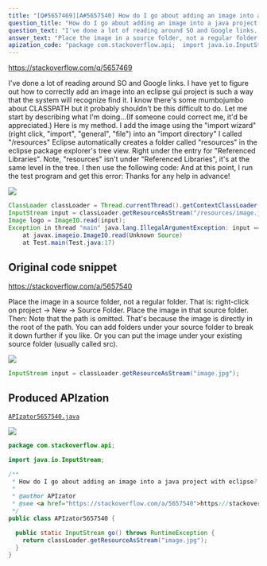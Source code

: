 ```yaml
---
title: "[Q#5657469][A#5657540] How do I go about adding an image into a java project with eclipse?"
question_title: "How do I go about adding an image into a java project with eclipse?"
question_text: "I've done a lot of reading around SO and Google links. I have yet to figure out how to correctly add an image into an eclipse gui project is such a way that the system will recognize find it. I know there's some mumbojumbo about CLASSPATH but it probably shouldn't be this difficult to do. Let me start by describing what I'm doing...(If someone could correct me, it'd be appreciated.) Here is my method. I add the image using the \"import wizard\" (right click, \"import\", \"general\", \"file\") into an \"import directory\" I called \"/resources\" Eclipse automatically creates a folder called \"resources\" in the eclipse package explorer's tree view. Right under the entry for \"Referenced Libraries\". Note, \"resources\" isn't under \"Referenced Libraries\", it's at the same level in the tree. I then use the following code: And at this point, I run the test program and get this error: Thanks for any help in advance!"
answer_text: "Place the image in a source folder, not a regular folder.  That is: right-click on project -> New -> Source Folder.  Place the image in that source folder.  Then: Note that the path is omitted.  That's because the image is directly in the root of the path.  You can add folders under your source folder to break it down further if you like.  Or you can put the image under your existing source folder (usually called src)."
apization_code: "package com.stackoverflow.api;  import java.io.InputStream;  /**  * How do I go about adding an image into a java project with eclipse?  *  * @author APIzator  * @see <a href=\"https://stackoverflow.com/a/5657540\">https://stackoverflow.com/a/5657540</a>  */ public class APIzator5657540 {    public static InputStream go() throws RuntimeException {     return classLoader.getResourceAsStream(\"image.jpg\");   } }"
---
```


https://stackoverflow.com/q/5657469

I&#x27;ve done a lot of reading around SO and Google links.
I have yet to figure out how to correctly add an image into an eclipse gui project is such a way that the system will recognize find it. I know there&#x27;s some mumbojumbo about CLASSPATH but it probably shouldn&#x27;t be this difficult to do.
Let me start by describing what I&#x27;m doing...(If someone could correct me, it&#x27;d be appreciated.)
Here is my method.
I add the image using the &quot;import wizard&quot; (right click, &quot;import&quot;, &quot;general&quot;, &quot;file&quot;) into an &quot;import directory&quot; I called &quot;/resources&quot;
Eclipse automatically creates a folder called &quot;resources&quot; in the eclipse package explorer&#x27;s tree view. Right under the entry for &quot;Referenced Libraries&quot;.
Note, &quot;resources&quot; isn&#x27;t under &quot;Referenced Libraries&quot;, it&#x27;s at the same level in the tree.
I then use the following code:
And at this point, I run the test program and get this error:
Thanks for any help in advance!


<div class="code-logo"><img src="/stackoverflow.png" /></div>

```java
ClassLoader classLoader = Thread.currentThread().getContextClassLoader();
InputStream input = classLoader.getResourceAsStream("/resources/image.jpg");
Image logo = ImageIO.read(input);
Exception in thread "main" java.lang.IllegalArgumentException: input == null!
    at javax.imageio.ImageIO.read(Unknown Source)
    at Test.main(Test.java:17)
```


## Original code snippet

https://stackoverflow.com/a/5657540

Place the image in a source folder, not a regular folder.  That is: right-click on project -&gt; New -&gt; Source Folder.  Place the image in that source folder.  Then:
Note that the path is omitted.  That&#x27;s because the image is directly in the root of the path.  You can add folders under your source folder to break it down further if you like.  Or you can put the image under your existing source folder (usually called src).

<div class="code-logo"><img src="/stackoverflow.png" /></div>

```java
InputStream input = classLoader.getResourceAsStream("image.jpg");
```

## Produced APIzation

[`APIzator5657540.java`](https://github.com/pasqualesalza/apization-temp-data/raw/master/search/APIzator5657540.java)

<div class="code-logo"><img src="/apizator.png" /></div>

```java
package com.stackoverflow.api;

import java.io.InputStream;

/**
 * How do I go about adding an image into a java project with eclipse?
 *
 * @author APIzator
 * @see <a href="https://stackoverflow.com/a/5657540">https://stackoverflow.com/a/5657540</a>
 */
public class APIzator5657540 {

  public static InputStream go() throws RuntimeException {
    return classLoader.getResourceAsStream("image.jpg");
  }
}

```